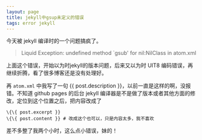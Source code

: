 ```yaml
---
layout: page
title: jekyll中gsup未定义的错误
tags: error jekyll
---
```


今天被 jekyll 编译时的一个问题搞疯了。
  
> Liquid Exception: undefined method `gsub' for nil:NilClass in atom.xml

上面这个错误，开始以为时jekyll的版本问题，后来又以为时 UIT8 编码错误，再继续折腾，看了很多博客还是没有处理好。

再 `atom.xml` 中我写了一句 \{\{ post.description \}\}，以前一直是这样的啊，没报错。不知道 github pages 的后台 jekyll 编译器是不是做了版本或者其他方面的修改，定位到这个位置之后，把内容改成了

    \{\{ post.excerpt }}
    \{\{ post.content }} # 改成这个也可以，只是内容太多，我不喜欢
    
差不多整了我两个小时，这么点小错误，妹的！
